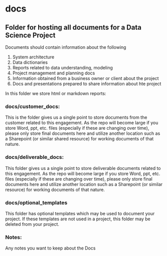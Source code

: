 # docs

## Folder for hosting all documents for a Data Science Project

Documents should contain information about the following 

1. System architecture
2. Data dictionaries
3. Reports related to data understanding, modeling
4. Project management and planning docs
5. Information obtained from a business owner or client about the project
6. Docs and presentations prepared to share information about hte project 

In this folder we store html or markdown reports:

### docs/customer_docs:
This is the folder gives us a single point to store documents from the customer related to this engagement. As the repo will become large if you store Word, ppt, etc. files (especially if these are changing over time), please only store final documents here and utilize another location such as a Sharepoint (or similar shared resource) for working documents of that nature.

### docs/deliverable_docs:
This folder gives us a single point to store deliverable documents related to this engagement. As the repo will become large if you store Word, ppt, etc. files (especially if these are changing over time), please only store final documents here and utilize another location such as a Sharepoint (or similar resource) for working documents of that nature.

### docs/optional_templates
This folder has optional templates which may be used to document your project. If these templates are not used in a project, this folder may be deleted from your project.

### Notes:
Any notes you want to keep about the Docs
